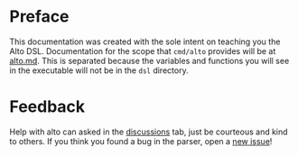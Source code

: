 # Preface

This documentation was created with the sole intent on teaching you the
Alto DSL. Documentation for the scope that `cmd/alto` provides will be 
at [alto.md](alto.md). This is separated because the variables and functions you will see in
the executable will not be in the `dsl` directory.

# Feedback

Help with alto can asked in the [discussions](github.com/ItsLychee/alto/discussions) tab, just be courteous and 
kind to others. If you think you found a bug in the parser, open a [new issue](github.com/ItsLychee/alto/issues/new)!